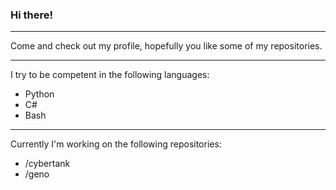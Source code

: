 ### Hi there!

___

Come and check out my profile, hopefully you like some of my repositories.

---

I try to be competent in the following languages:
- Python
- C#
- Bash

---

Currently I'm working on the following repositories:
- /cybertank
- /geno

